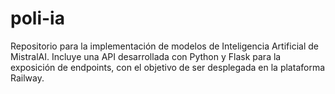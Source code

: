 # poli-ia
Repositorio para la implementación de modelos de Inteligencia Artificial de MistralAI. Incluye una API desarrollada con Python y Flask para la exposición de endpoints, con el objetivo de ser desplegada en la plataforma Railway.
